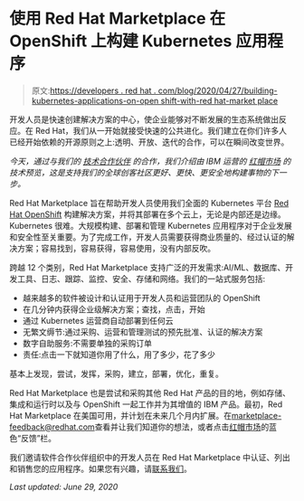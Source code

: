 # 使用 Red Hat Marketplace 在 OpenShift 上构建 Kubernetes 应用程序

> 原文:[https://developers . red hat . com/blog/2020/04/27/building-kubernetes-applications-on-open shift-with-red hat-market place](https://developers.redhat.com/blog/2020/04/27/building-kubernetes-applications-on-openshift-with-red-hat-marketplace)

开发人员是快速创建解决方案的中心，使企业能够对不断发展的生态系统做出反应。在 Red Hat，我们从一开始就接受快速的公共进化。我们建立在你们许多人已经开始依赖的开源原则之上:透明、开放、迭代的合作，可以在瞬间改变世界。

*今天，通过与我们的* [*技术合作伙伴*](https://connect.redhat.com/en/partner-with-us/build-software) *的合作，我们介绍由 IBM 运营的* [*红帽市场*](https://marketplace.redhat.com?intcmp=7013a000002DeP7AAK) *的技术预览，这是支持我们的全球创客社区更好、更快、更安全地构建事物的下一步。*

Red Hat Marketplace 旨在帮助开发人员使用我们全面的 Kubernetes 平台 [Red Hat OpenShift](https://www.openshift.com/) 构建解决方案，并将其部署在多个云上，无论是内部还是边缘。Kubernetes 很难。大规模构建、部署和管理 Kubernetes 应用程序对于企业发展和安全性至关重要。为了完成工作，开发人员需要获得商业质量的、经过认证的解决方案；容易找到，容易获得，容易使用，没有内部反吹。

跨越 12 个类别，Red Hat Marketplace 支持广泛的开发需求:AI/ML、数据库、开发工具、日志、跟踪、监控、安全、存储和网络。我们的一站式服务包括:

*   越来越多的软件被设计和认证用于开发人员和运营团队的 OpenShift
*   在几分钟内获得企业级解决方案；查找，点击，开始
*   通过 Kubernetes 运营商自动部署到任何云
*   无繁文缛节:通过采购、运营和管理测试的预先批准、认证的解决方案
*   数字自助服务:不需要单独的采购订单
*   责任:点击一下就知道你用了什么，用了多少，花了多少

基本上发现，尝试，发挥，采购，建立，部署，优化，重复。

Red Hat Marketplace 也是尝试和采购其他 Red Hat 产品的目的地，例如存储、集成和运行时以及与 OpenShift 一起工作并为其增值的 IBM 产品。最初，Red Hat Marketplace 在美国可用，并计划在未来几个月内扩展。在[marketplace-feedback@redhat.com](mailto:marketplace-feedback@redhat.com)查看并让我们知道你的想法，或者点击[红帽市场](https://marketplace.redhat.com?intcmp=7013a000002DeP7AAK)的蓝色“反馈”栏。

我们邀请软件合作伙伴组织中的开发人员在 Red Hat Marketplace 中认证、列出和销售您的应用程序。如果您有兴趣，请[联系我们](https://marketplace.redhat.com/onboarding)。

*Last updated: June 29, 2020*